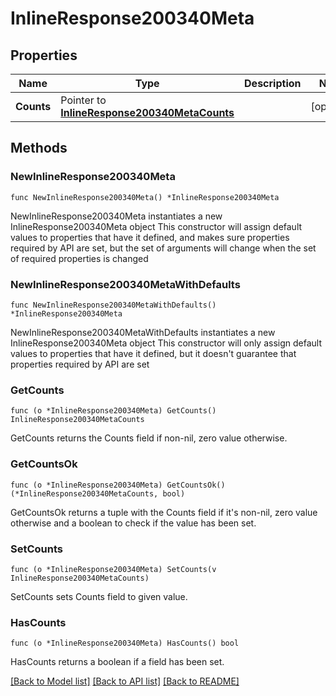 # InlineResponse200340Meta

## Properties

Name | Type | Description | Notes
------------ | ------------- | ------------- | -------------
**Counts** | Pointer to [**InlineResponse200340MetaCounts**](InlineResponse200340MetaCounts.md) |  | [optional] 

## Methods

### NewInlineResponse200340Meta

`func NewInlineResponse200340Meta() *InlineResponse200340Meta`

NewInlineResponse200340Meta instantiates a new InlineResponse200340Meta object
This constructor will assign default values to properties that have it defined,
and makes sure properties required by API are set, but the set of arguments
will change when the set of required properties is changed

### NewInlineResponse200340MetaWithDefaults

`func NewInlineResponse200340MetaWithDefaults() *InlineResponse200340Meta`

NewInlineResponse200340MetaWithDefaults instantiates a new InlineResponse200340Meta object
This constructor will only assign default values to properties that have it defined,
but it doesn't guarantee that properties required by API are set

### GetCounts

`func (o *InlineResponse200340Meta) GetCounts() InlineResponse200340MetaCounts`

GetCounts returns the Counts field if non-nil, zero value otherwise.

### GetCountsOk

`func (o *InlineResponse200340Meta) GetCountsOk() (*InlineResponse200340MetaCounts, bool)`

GetCountsOk returns a tuple with the Counts field if it's non-nil, zero value otherwise
and a boolean to check if the value has been set.

### SetCounts

`func (o *InlineResponse200340Meta) SetCounts(v InlineResponse200340MetaCounts)`

SetCounts sets Counts field to given value.

### HasCounts

`func (o *InlineResponse200340Meta) HasCounts() bool`

HasCounts returns a boolean if a field has been set.


[[Back to Model list]](../README.md#documentation-for-models) [[Back to API list]](../README.md#documentation-for-api-endpoints) [[Back to README]](../README.md)


